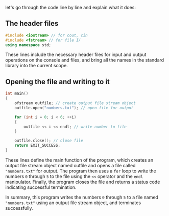 let's go through the code line by line and explain what it does:

## The header files

```cpp
#include <iostream> // for cout, cin
#include <fstream> // for file I/
using namespace std;
```

These lines include the necessary header files for input and output operations on the console and files, and bring all the names in the standard library into the current scope.

## Opening the file and writing to it

```cpp
int main()
{
    ofstream outfile; // create output file stream object
    outfile.open("numbers.txt"); // open file for output

    for (int i = 0; i < 6; ++i)
    {
        outfile << i << endl; // write number to file
    }

    outfile.close(); // close file
    return EXIT_SUCCESS;
}
```

These lines define the main function of the program, which creates an output file stream object named outfile and opens a file called `"numbers.txt"` for output. The program then uses a `for` loop to write the numbers `0` through `5` to the file using the `<<` operator and the `endl` manipulator. Finally, the program closes the file and returns a status code indicating successful termination.

In summary, this program writes the numbers `0` through `5` to a file named `"numbers.txt"` using an output file stream object, and terminates successfully.